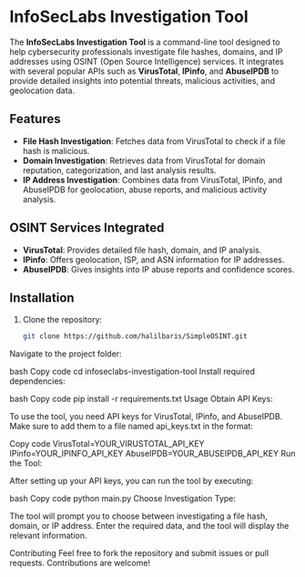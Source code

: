 
# InfoSecLabs Investigation Tool

The **InfoSecLabs Investigation Tool** is a command-line tool designed to help cybersecurity professionals investigate file hashes, domains, and IP addresses using OSINT (Open Source Intelligence) services. It integrates with several popular APIs such as **VirusTotal**, **IPinfo**, and **AbuseIPDB** to provide detailed insights into potential threats, malicious activities, and geolocation data.

## Features

- **File Hash Investigation**: Fetches data from VirusTotal to check if a file hash is malicious.
- **Domain Investigation**: Retrieves data from VirusTotal for domain reputation, categorization, and last analysis results.
- **IP Address Investigation**: Combines data from VirusTotal, IPinfo, and AbuseIPDB for geolocation, abuse reports, and malicious activity analysis.

## OSINT Services Integrated

- **VirusTotal**: Provides detailed file hash, domain, and IP analysis.
- **IPinfo**: Offers geolocation, ISP, and ASN information for IP addresses.
- **AbuseIPDB**: Gives insights into IP abuse reports and confidence scores.

## Installation

1. Clone the repository:

   ```bash
   git clone https://github.com/halilbaris/SimpleOSINT.git
Navigate to the project folder:

bash
Copy code
cd infoseclabs-investigation-tool
Install required dependencies:

bash
Copy code
pip install -r requirements.txt
Usage
Obtain API Keys:

To use the tool, you need API keys for VirusTotal, IPinfo, and AbuseIPDB. Make sure to add them to a file named api_keys.txt in the format:

Copy code
VirusTotal=YOUR_VIRUSTOTAL_API_KEY
IPinfo=YOUR_IPINFO_API_KEY
AbuseIPDB=YOUR_ABUSEIPDB_API_KEY
Run the Tool:

After setting up your API keys, you can run the tool by executing:

bash
Copy code
python main.py
Choose Investigation Type:

The tool will prompt you to choose between investigating a file hash, domain, or IP address.
Enter the required data, and the tool will display the relevant information.




Contributing
Feel free to fork the repository and submit issues or pull requests. Contributions are welcome!
